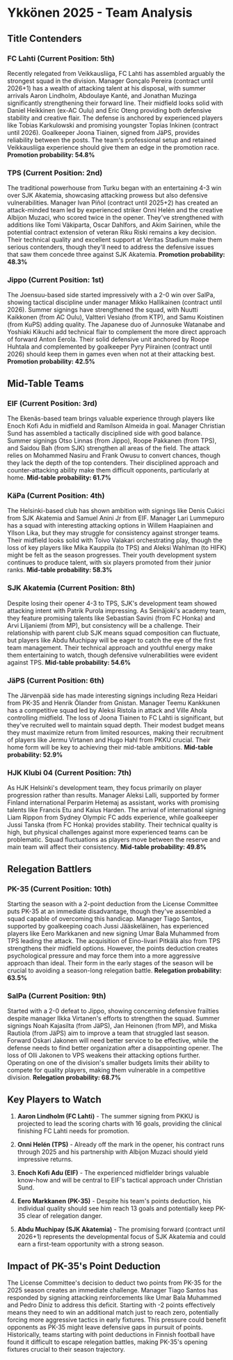 # Ykkönen 2025 - Team Analysis

## Title Contenders

### FC Lahti (Current Position: 5th)
Recently relegated from Veikkausliiga, FC Lahti has assembled arguably the strongest squad in the division. Manager Gonçalo Pereira (contract until 2026+1) has a wealth of attacking talent at his disposal, with summer arrivals Aaron Lindholm, Abdoulaye Kanté, and Jonathan Muzinga significantly strengthening their forward line. Their midfield looks solid with Daniel Heikkinen (ex-AC Oulu) and Eric Oteng providing both defensive stability and creative flair. The defense is anchored by experienced players like Tobias Karkulowski and promising youngster Topias Inkinen (contract until 2026). Goalkeeper Joona Tiainen, signed from JäPS, provides reliability between the posts. The team's professional setup and retained Veikkausliiga experience should give them an edge in the promotion race. **Promotion probability: 54.8%**

### TPS (Current Position: 2nd)
The traditional powerhouse from Turku began with an entertaining 4-3 win over SJK Akatemia, showcasing attacking prowess but also defensive vulnerabilities. Manager Ivan Piñol (contract until 2025+2) has created an attack-minded team led by experienced striker Onni Helén and the creative Albijon Muzaci, who scored twice in the opener. They've strengthened with additions like Tomi Väkiparta, Oscar Dahlfors, and Akim Sairinen, while the potential contract extension of veteran Riku Riski remains a key decision. Their technical quality and excellent support at Veritas Stadium make them serious contenders, though they'll need to address the defensive issues that saw them concede three against SJK Akatemia. **Promotion probability: 48.3%**

### Jippo (Current Position: 1st)
The Joensuu-based side started impressively with a 2-0 win over SalPa, showing tactical discipline under manager Mikko Hallikainen (contract until 2026). Summer signings have strengthened the squad, with Nuutti Kaikkonen (from AC Oulu), Valtteri Vesiaho (from KTP), and Samu Koistinen (from KuPS) adding quality. The Japanese duo of Junnosuke Watanabe and Yoshiaki Kikuchi add technical flair to complement the more direct approach of forward Anton Eerola. Their solid defensive unit anchored by Roope Huhtala and complemented by goalkeeper Pyry Piirainen (contract until 2026) should keep them in games even when not at their attacking best. **Promotion probability: 42.5%**

## Mid-Table Teams

### EIF (Current Position: 3rd)
The Ekenäs-based team brings valuable experience through players like Enoch Kofi Adu in midfield and Ramilson Almeida in goal. Manager Christian Sund has assembled a tactically disciplined side with good balance. Summer signings Otso Linnas (from Jippo), Roope Pakkanen (from TPS), and Saidou Bah (from SJK) strengthen all areas of the field. The attack relies on Mohammed Nasiru and Frank Owusu to convert chances, though they lack the depth of the top contenders. Their disciplined approach and counter-attacking ability make them difficult opponents, particularly at home. **Mid-table probability: 61.7%**

### KäPa (Current Position: 4th)
The Helsinki-based club has shown ambition with signings like Denis Cukici from SJK Akatemia and Samuel Anini Jr from EIF. Manager Lari Lummepuro has a squad with interesting attacking options in Willem Haapiainen and Yllson Lika, but they may struggle for consistency against stronger teams. Their midfield looks solid with Toivo Valakari orchestrating play, though the loss of key players like Mika Kauppila (to TPS) and Aleksi Wahlman (to HIFK) might be felt as the season progresses. Their youth development system continues to produce talent, with six players promoted from their junior ranks. **Mid-table probability: 58.3%**

### SJK Akatemia (Current Position: 8th)
Despite losing their opener 4-3 to TPS, SJK's development team showed attacking intent with Patrik Purola impressing. As Seinäjoki's academy team, they feature promising talents like Sebastian Savini (from FC Honka) and Arvi Liljaniemi (from MP), but consistency will be a challenge. Their relationship with parent club SJK means squad composition can fluctuate, but players like Abdu Muchipay will be eager to catch the eye of the first team management. Their technical approach and youthful energy make them entertaining to watch, though defensive vulnerabilities were evident against TPS. **Mid-table probability: 54.6%**

### JäPS (Current Position: 6th)
The Järvenpää side has made interesting signings including Reza Heidari from PK-35 and Henrik Ölander from Gnistan. Manager Teemu Kankkunen has a competitive squad led by Aleksi Ristola in attack and Ville Ahola controlling midfield. The loss of Joona Tiainen to FC Lahti is significant, but they've recruited well to maintain squad depth. Their modest budget means they must maximize return from limited resources, making their recruitment of players like Jermu Virtanen and Hugo Hahl from PKKU crucial. Their home form will be key to achieving their mid-table ambitions. **Mid-table probability: 52.9%**

### HJK Klubi 04 (Current Position: 7th)
As HJK Helsinki's development team, they focus primarily on player progression rather than results. Manager Aleksi Lalli, supported by former Finland international Perparim Hetemaj as assistant, works with promising talents like Francis Etu and Kaius Harden. The arrival of international signing Liam Rippon from Sydney Olympic FC adds experience, while goalkeeper Jussi Tanska (from FC Honka) provides stability. Their technical quality is high, but physical challenges against more experienced teams can be problematic. Squad fluctuations as players move between the reserve and main team will affect their consistency. **Mid-table probability: 49.8%**

## Relegation Battlers

### PK-35 (Current Position: 10th)
Starting the season with a 2-point deduction from the License Committee puts PK-35 at an immediate disadvantage, though they've assembled a squad capable of overcoming this handicap. Manager Tiago Santos, supported by goalkeeping coach Jussi Jääskeläinen, has experienced players like Eero Markkanen and new signing Umar Bala Muhammed from TPS leading the attack. The acquisition of Eino-Iivari Pitkälä also from TPS strengthens their midfield options. However, the points deduction creates psychological pressure and may force them into a more aggressive approach than ideal. Their form in the early stages of the season will be crucial to avoiding a season-long relegation battle. **Relegation probability: 63.5%**

### SalPa (Current Position: 9th)
Started with a 2-0 defeat to Jippo, showing concerning defensive frailties despite manager Ilkka Virtanen's efforts to strengthen the squad. Summer signings Noah Kajasilta (from JäPS), Jan Heinonen (from MP), and Miska Rautiola (from JäPS) aim to improve a team that struggled last season. Forward Oskari Jakonen will need better service to be effective, while the defense needs to find better organization after a disappointing opener. The loss of Olli Jakonen to VPS weakens their attacking options further. Operating on one of the division's smaller budgets limits their ability to compete for quality players, making them vulnerable in a competitive division. **Relegation probability: 68.7%**

## Key Players to Watch

1. **Aaron Lindholm (FC Lahti)** - The summer signing from PKKU is projected to lead the scoring charts with 16 goals, providing the clinical finishing FC Lahti needs for promotion.

2. **Onni Helén (TPS)** - Already off the mark in the opener, his contract runs through 2025 and his partnership with Albijon Muzaci should yield impressive returns.

3. **Enoch Kofi Adu (EIF)** - The experienced midfielder brings valuable know-how and will be central to EIF's tactical approach under Christian Sund.

4. **Eero Markkanen (PK-35)** - Despite his team's points deduction, his individual quality should see him reach 13 goals and potentially keep PK-35 clear of relegation danger.

5. **Abdu Muchipay (SJK Akatemia)** - The promising forward (contract until 2026+1) represents the developmental focus of SJK Akatemia and could earn a first-team opportunity with a strong season.

## Impact of PK-35's Point Deduction

The License Committee's decision to deduct two points from PK-35 for the 2025 season creates an immediate challenge. Manager Tiago Santos has responded by signing attacking reinforcements like Umar Bala Muhammed and Pedro Diniz to address this deficit. Starting with -2 points effectively means they need to win an additional match just to reach zero, potentially forcing more aggressive tactics in early fixtures. This pressure could benefit opponents as PK-35 might leave defensive gaps in pursuit of points. Historically, teams starting with point deductions in Finnish football have found it difficult to escape relegation battles, making PK-35's opening fixtures crucial to their season trajectory.
